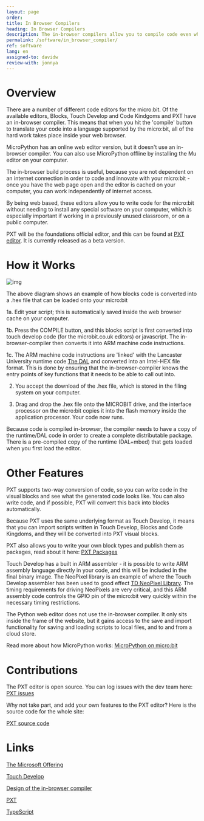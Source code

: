```yaml
---
layout: page
order:
title: In Browser Compilers
heading: In Browser Compilers
description: The in-browser compilers allow you to compile code even when not connected to the internet.
permalink: /software/in_browser_compiler/
ref: software
lang: en
assigned-to: davidw
review-with: jonnya
---
```



# Overview

There are a number of different code editors for the micro:bit.
Of the available editors, Blocks, Touch Develop and Code Kindgoms and PXT have an
in-browser compiler. This means that when you hit the 'compile' button
to translate your code into a language supported by the micro:bit, all of the
hard work takes place inside your web browser.

MicroPython has an online web editor version, but it doesn't use an in-browser compiler.
You can also use MicroPython offline by installing the Mu editor on your computer.

The in-browser build process is useful, because you are not dependent
on an internet connection in order to code and innovate with your
micro:bit - once you have the web page open and the editor is cached
on your computer, you can work independently of internet access.

By being web based, these editors allow you to write code for the
micro:bit without needing to install any special software on your
computer, which is especially important if working in a previously
unused classroom, or on a public computer.

PXT will be the foundations official editor, and this can be found at
[PXT editor](http://pxt.microbit.org). It is currently released as a beta
version.


# How it Works

![img](/docs/software/assets/browser-build-pipeline.png)

The above diagram shows an example of how blocks code is converted into a
.hex file that can be loaded onto your micro:bit

1a. Edit your script; this is automatically saved inside the web browser cache on your
computer.

1b. Press the COMPILE button, and this blocks script is first
converted into touch develop code (for the microbit.co.uk editors) or javascript.
The in-browser-compiler then converts it into ARM machine code instructions.

1c. The ARM machine code instructions are 'linked' with the Lancaster University
runtime code [The DAL](/software/runtime-mbed) and converted into an Intel-HEX file
format. This is done by ensuring that the in-browser-compiler knows the entry points
of key functions that it needs to be able to call out into.

2. You accept the download of the .hex file, which is stored in the filing system
on your computer.

3. Drag and drop the .hex file onto the MICROBIT drive, and the interface
processor on the micro:bit copies it into the flash memory inside the application
processor. Your code now runs.

Because code is compiled in-browser, the compiler needs to have a copy of
the runtime/DAL code in order to create a complete distributable package.
There is a pre-compiled copy of the runtime (DAL+mbed) that gets loaded
when you first load the editor.


# Other Features

PXT supports two-way conversion of code, so you can write code in the visual blocks and
see what the generated code looks like. You can also write code, and if
possible, PXT will convert this back into blocks automatically.

Because PXT uses the same underlying format as Touch Develop, it means
that you can import scripts written in Touch Develop, Blocks and Code
Kingdoms, and they will be converted into PXT visual blocks.

PXT also allows you to write your own block types and publish them
as packages, read about it here: [PXT Packages](https://www.pxt.io/packages)

Touch Develop has a built in ARM assembler - it is possible to write
ARM assembly language directly in your code, and this will be included
in the final binary image. The NeoPixel library is an example
of where the Touch Develop assembler has been used to good effect
[TD NeoPixel Library](http://www.microbit.co.uk/taxtmq). The timing
requirements for driving NeoPixels are very critical, and this ARM
assembly code controls the GPIO pin of the micro:bit very quickly
within the necessary timing restrictions.

The Python web editor does not use the in-browser compiler. It only
sits inside the frame of the website, but it gains access to the
save and import functionality for saving and loading scripts
to local files, and to and from a cloud store.

Read more about how MicroPython works: [MicroPython on micro:bit](./micropython)


# Contributions

The PXT editor is open source. You can log issues with the dev team here:
[PXT issues](https://github.com/Microsoft/pxt-microbit/issues/new)

Why not take part, and add your own features to the PXT editor?
Here is the source code for the whole site:

[PXT source code](https://github.com/Microsoft/pxt-microbit)


# Links

[The Microsoft Offering](https://www.microsoft.com/en-us/research/project/the-bbc-microbit-and-microsoft/)

[Touch Develop](https://github.com/Microsoft/microbit-touchdevelop)

[Design of the in-browser compiler](https://www.touchdevelop.com/docs/touch-develop-in-208-bits)

[PXT](https://github.com/Microsoft/pxt-microbit)

[TypeScript](https://github.com/Microsoft/TypeScript)
